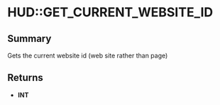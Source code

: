 # HUD::GET_CURRENT_WEBSITE_ID

## Summary
Gets the current website id (web site rather than page)

## Returns
* **INT**